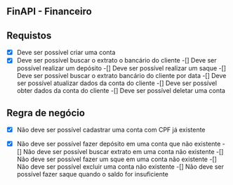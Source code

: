 ## FinAPI - Financeiro

## Requistos 

-[x] Deve ser possível criar uma conta
-[x] Deve ser possível buscar o extrato o bancário do cliente
-[] Deve ser possível  realizar um depósito
-[] Deve ser possível realizar um saque
-[] Deve ser possível buscar o extrato bancário do cliente por data
-[] Deve ser possível atualizar dados da conta do cliente 
-[] Deve ser possível obter dados da conta do cliente
-[] Deve ser possível deletar uma conta

## Regra de negócio
-[x] Não deve ser possível cadastrar uma conta com CPF já existente 
-[x] Não deve ser possível fazer depósito em uma conta que não existente
-[] Não deve ser possível buscar extrato em uma conta não existente
-[] Não deve ser possível  fazer um sque em uma conta não existente
-[] Não deve ser possível excluir uma conta não existente
-[] Não deve ser possível fazer saque quando o saldo for insuficiente

